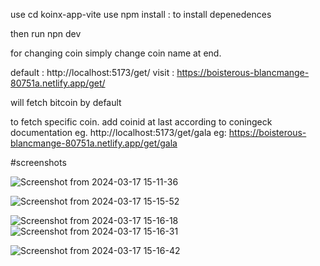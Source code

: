 use cd  koinx-app-vite 
use npm install : to install depenedences  

then run npn dev

for changing coin simply change coin name at end.

default : http://localhost:5173/get/
visit : https://boisterous-blancmange-80751a.netlify.app/get/

will fetch bitcoin by default 


to fetch specific coin.
add coinid at last according to coningeck documentation
eg.
http://localhost:5173/get/gala
eg: https://boisterous-blancmange-80751a.netlify.app/get/gala


#screenshots


![Screenshot from 2024-03-17 15-11-36](https://github.com/musaib88/Assignment-dashboard/assets/119590812/1410aff8-03ca-4869-9aa5-76135dc894c7)



![Screenshot from 2024-03-17 15-15-52](https://github.com/musaib88/Assignment-dashboard/assets/119590812/7022941f-5834-4d7f-bd46-23fd57b02de1)

![Screenshot from 2024-03-17 15-16-18](https://github.com/musaib88/Assignment-dashboard/assets/119590812/28e57096-7f74-4873-bb54-6f3c13ae534b)
![Screenshot from 2024-03-17 15-16-31](https://github.com/musaib88/Assignment-dashboard/assets/119590812/ae39e295-fb7c-4ca1-90f8-195082b6a882)



![Screenshot from 2024-03-17 15-16-42](https://github.com/musaib88/Assignment-dashboard/assets/119590812/0ef00090-7c99-416f-9109-ed35e2945219)
